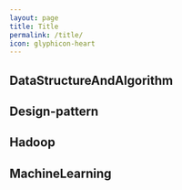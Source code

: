 ```yaml
---
layout: page
title: Title
permalink: /title/
icon: glyphicon-heart
---
```


## DataStructureAndAlgorithm

## Design-pattern

## Hadoop

## MachineLearning